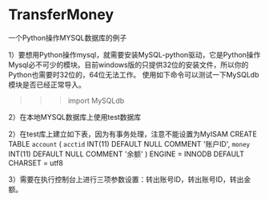 # TransferMoney
一个Python操作MYSQL数据库的例子

1）要想用Python操作mysql，就需要安装MySQL-python驱动，它是Python操作Mysql必不可少的模块。目前windows版的只提供32位的安装文件，所以你的Python也需要时32位的，64位无法工作。
使用如下命令可以测试一下MySQLdb模块是否已经正常导入。
>>> import MySQLdb


2）在本地MYSQL数据库上使用test数据库

2）在test库上建立如下表，因为有事务处理，注意不能设置为MyISAM
CREATE TABLE `account` (
	`acctid` INT(11) DEFAULT NULL COMMENT '账户ID',
	`money` INT(11) DEFAULT NULL COMMENT '余额'
) ENGINE = INNODB DEFAULT CHARSET = utf8 

3）需要在执行控制台上进行三项参数设置：转出账号ID，转出账号ID，转出金额。
